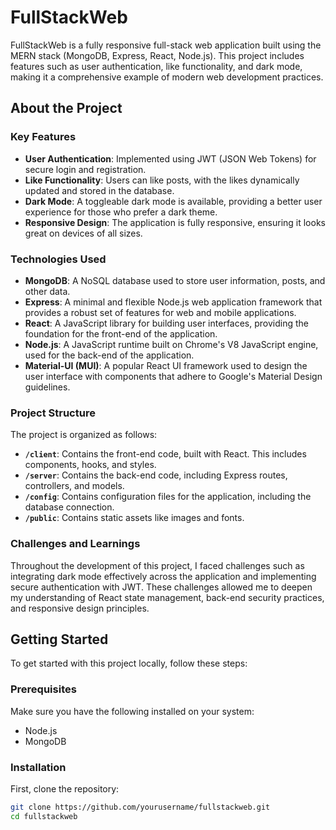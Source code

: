# FullStackWeb

FullStackWeb is a fully responsive full-stack web application built using the MERN stack (MongoDB, Express, React, Node.js). This project includes features such as user authentication, like functionality, and dark mode, making it a comprehensive example of modern web development practices.

## About the Project

### Key Features
- **User Authentication**: Implemented using JWT (JSON Web Tokens) for secure login and registration.
- **Like Functionality**: Users can like posts, with the likes dynamically updated and stored in the database.
- **Dark Mode**: A toggleable dark mode is available, providing a better user experience for those who prefer a dark theme.
- **Responsive Design**: The application is fully responsive, ensuring it looks great on devices of all sizes.

### Technologies Used
- **MongoDB**: A NoSQL database used to store user information, posts, and other data.
- **Express**: A minimal and flexible Node.js web application framework that provides a robust set of features for web and mobile applications.
- **React**: A JavaScript library for building user interfaces, providing the foundation for the front-end of the application.
- **Node.js**: A JavaScript runtime built on Chrome's V8 JavaScript engine, used for the back-end of the application.
- **Material-UI (MUI)**: A popular React UI framework used to design the user interface with components that adhere to Google's Material Design guidelines.

### Project Structure
The project is organized as follows:

- **`/client`**: Contains the front-end code, built with React. This includes components, hooks, and styles.
- **`/server`**: Contains the back-end code, including Express routes, controllers, and models.
- **`/config`**: Contains configuration files for the application, including the database connection.
- **`/public`**: Contains static assets like images and fonts.

### Challenges and Learnings
Throughout the development of this project, I faced challenges such as integrating dark mode effectively across the application and implementing secure authentication with JWT. These challenges allowed me to deepen my understanding of React state management, back-end security practices, and responsive design principles.

## Getting Started

To get started with this project locally, follow these steps:

### Prerequisites

Make sure you have the following installed on your system:

- Node.js
- MongoDB

### Installation

First, clone the repository:

```bash
git clone https://github.com/yourusername/fullstackweb.git
cd fullstackweb
